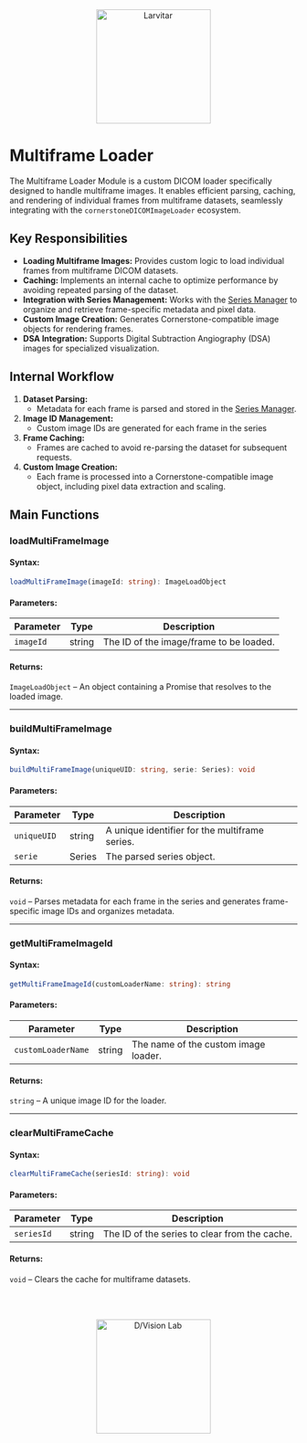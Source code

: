 <div style="text-align: center;">
    <img src="https://assets.pokemon.com/assets/cms2/img/pokedex/full/246.png" alt="Larvitar" height="200" />
</div>

# Multiframe Loader

The Multiframe Loader Module is a custom DICOM loader specifically designed to handle multiframe images. It enables efficient parsing, caching, and rendering of individual frames from multiframe datasets, seamlessly integrating with the `cornerstoneDICOMImageLoader` ecosystem.

## Key Responsibilities

- **Loading Multiframe Images:** Provides custom logic to load individual frames from multiframe DICOM datasets.
- **Caching:** Implements an internal cache to optimize performance by avoiding repeated parsing of the dataset.
- **Integration with Series Management:** Works with the [Series Manager](../managers/seriesManager.md) to organize and retrieve frame-specific metadata and pixel data.
- **Custom Image Creation:** Generates Cornerstone-compatible image objects for rendering frames.
- **DSA Integration:** Supports Digital Subtraction Angiography (DSA) images for specialized visualization.
  
## Internal Workflow

1. **Dataset Parsing:**
   - Metadata for each frame is parsed and stored in the [Series Manager](../managers/seriesManager.md).
2. **Image ID Management:**
    - Custom image IDs are generated for each frame in the series
3. **Frame Caching:**
    - Frames are cached to avoid re-parsing the dataset for subsequent requests.
4. **Custom Image Creation:**
    - Each frame is processed into a Cornerstone-compatible image object, including pixel data extraction and scaling.

## Main Functions

### loadMultiFrameImage

#### Syntax:

```typescript
loadMultiFrameImage(imageId: string): ImageLoadObject
```

#### Parameters:

| Parameter	| Type	 | Description                              | 
|-----------|--------|------------------------------------------|
| `imageId`	| string | The ID of the image/frame to be loaded.  | 

#### Returns: 

`ImageLoadObject` – An object containing a Promise that resolves to the loaded image.

---

### buildMultiFrameImage

#### Syntax:

```typescript
buildMultiFrameImage(uniqueUID: string, serie: Series): void
```

#### Parameters:

| Parameter	    | Type	 | Description                                    | 
|---------------|--------|------------------------------------------------|
| `uniqueUID`   | string | A unique identifier for the multiframe series. | 
| `serie`	    | Series | The parsed series object.                      | 

#### Returns: 

`void` – Parses metadata for each frame in the series and generates frame-specific image IDs and organizes metadata.

---

### getMultiFrameImageId

#### Syntax:

```typescript
getMultiFrameImageId(customLoaderName: string): string
```

#### Parameters:

| Parameter	         | Type	  | Description                          | 
|--------------------|--------|--------------------------------------|
| `customLoaderName` | string | The name of the custom image loader. | 

#### Returns: 

`string` – A unique image ID for the loader.

---

### clearMultiFrameCache

#### Syntax:

```typescript
clearMultiFrameCache(seriesId: string): void
```

#### Parameters:

| Parameter	 | Type	  | Description                                    | 
|------------|------- |------------------------------------------------|
| `seriesId` | string | The ID of the series to clear from the cache.  | 

#### Returns: 

`void` – Clears the cache for multiframe datasets.

<br></br>

<div style="text-align: center;">
    <img src="https://press.r1-it.storage.cloud.it/logo_trasparent.png" alt="D/Vision Lab" height="200" />
</div>
